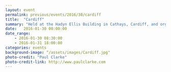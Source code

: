 ```yaml
---
layout: event
permalink: previous/events/2016/30/cardiff
title:  "Cardiff"
summary: "Held at the Hadyn Ellis Building in Cathays, Cardiff, and organised by Dr Anne-Marie Cunningham."
date:   2016-01-30 00:00:00
date_range:
    - 2016-01-30 08:30:00
    - 2016-01-31 18:00:00
categories: events
background-image: “/assets/images/Cardiff.jpg"
photo-credit: "Paul Clarke"
photo-credit-link: http://www.paulclarke.com
---
```

